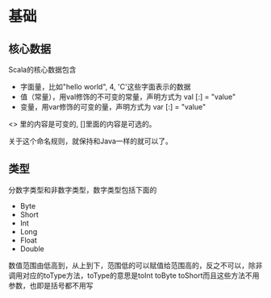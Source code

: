 # 基础

## 核心数据

Scala的核心数据包含

* 字面量，比如"hello world", 4, 'C'这些字面表示的数据
* 值（常量），用val修饰的不可变的常量，声明方式为 val <Name>[:<Type>] = "value"
* 变量，用var修饰的可变的量，声明方式为 var <Name>[:<Type>] = "value"

<> 里的内容是可变的, []里面的内容是可选的。

关于这个命名规则，就保持和Java一样的就可以了。

## 类型

分数字类型和非数字类型，数字类型包括下面的

* Byte
* Short
* Int
* Long
* Float
* Double

数值范围由低高到，从上到下，范围低的可以赋值给范围高的，反之不可以，除非调用对应的toType方法，toType的意思是toInt toByte toShort而且这些方法不用参数，也即是括号都不用写

